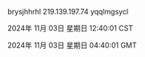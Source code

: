 brysjhhrhl 219.139.197.74 yqqlmgsycl

2024年 11月 03日 星期日 12:40:01 CST

2024年 11月 03日 星期日 04:40:01 GMT

